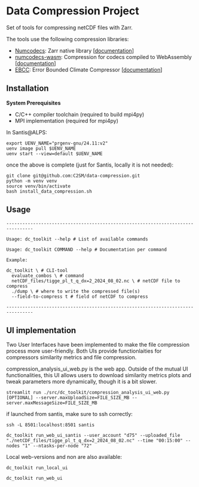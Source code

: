 # Data Compression Project

Set of tools for compressing netCDF files with Zarr.

The tools use the following compression libraries:

- [Numcodecs](https://github.com/zarr-developers/numcodecs): Zarr native library [[documentation](https://numcodecs.readthedocs.io/en/stable/)]
- [numcodecs-wasm](https://github.com/juntyr/numcodecs-rs): Compression for codecs compiled to WebAssembly [[documentation](https://numcodecs-wasm.readthedocs.io/en/latest/)]
- [EBCC](https://github.com/spcl/EBCC): Error Bounded Climate Compressor [[documentation](https://github.com/spcl/EBCC/blob/master/README.md)]

## Installation

**System Prerequisites**

- C/C++ compiler toolchain (required to build mpi4py)
- MPI implementation (required for mpi4py)

In Santis@ALPS:

 ```commandline
export UENV_NAME="prgenv-gnu/24.11:v2"
uenv image pull $UENV_NAME
uenv start --view=default $UENV_NAME
```

once the above is complete (just for Santis, locally it is not needed):

```commandline
git clone git@github.com:C2SM/data-compression.git
python -m venv venv
source venv/bin/activate
bash install_data_compression.sh
```

## Usage

```
--------------------------------------------------------------------------------

Usage: dc_toolkit --help # List of available commands

Usage: dc_toolkit COMMAND --help # Documentation per command

Example:

dc_toolkit \ # CLI-tool
  evaluate_combos \ # command
  netCDF_files/tigge_pl_t_q_dx=2_2024_08_02.nc \ # netCDF file to compress
  ./dump \ # where to write the compressed file(s)
  --field-to-compress t # field of netCDF to compress

--------------------------------------------------------------------------------
```

## UI implementation

Two User Interfaces have been implemented to make the file compression process more user-friendly.
Both UIs provide functionlaities for compressors similarity metrics and file compression.

compression_analysis_ui_web.py is the web app.
Outside of the mutual UI functionalities, this UI allows users to download similarity metrics plots and tweak parameters more dynamically, though it is a bit slower.

```
streamlit run ./src/dc_toolkit/compression_analysis_ui_web.py [OPTIONAL] --server.maxUploadSize=FILE_SIZE_MB --server.maxMessageSize=FILE_SIZE_MB

```
if launched from santis, make sure to ssh correctly:
```
ssh -L 8501:localhost:8501 santis
```
```
dc_toolkit run_web_ui_santis --user_account "d75" --uploaded_file "./netCDF_files/tigge_pl_t_q_dx=2_2024_08_02.nc" --time "00:15:00" --nodes "1" --ntasks-per-node "72"
```
Local web-versions and non are also available:
```
dc_toolkit run_local_ui
```
````
dc_toolkit run_web_ui
````

